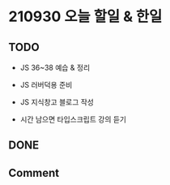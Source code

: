 # 210930 오늘 할일 & 한일

## TODO

- JS 36~38 예습 & 정리

- JS 러버덕용 준비

- JS 지식창고 블로그 작성

- 시간 남으면 타입스크립트 강의 듣기

## DONE

## Comment

